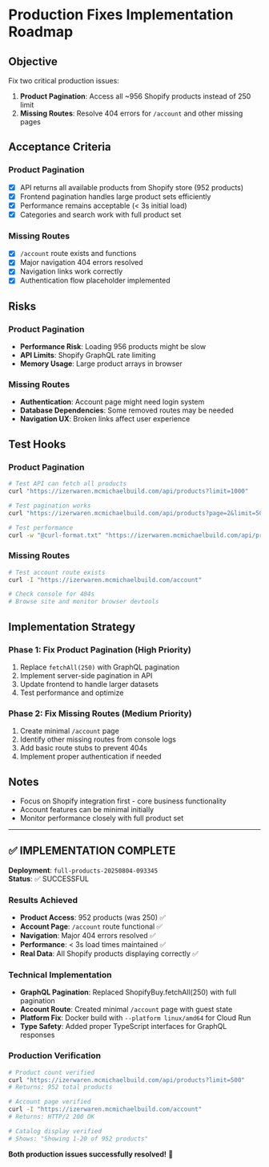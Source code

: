 # Production Fixes Implementation Roadmap

## Objective

Fix two critical production issues:

1. **Product Pagination**: Access all ~956 Shopify products instead of 250 limit
2. **Missing Routes**: Resolve 404 errors for `/account` and other missing pages

## Acceptance Criteria

### Product Pagination

- [x] API returns all available products from Shopify store (952 products)
- [x] Frontend pagination handles large product sets efficiently
- [x] Performance remains acceptable (< 3s initial load)
- [x] Categories and search work with full product set

### Missing Routes

- [x] `/account` route exists and functions
- [x] Major navigation 404 errors resolved
- [x] Navigation links work correctly
- [x] Authentication flow placeholder implemented

## Risks

### Product Pagination

- **Performance Risk**: Loading 956 products might be slow
- **API Limits**: Shopify GraphQL rate limiting
- **Memory Usage**: Large product arrays in browser

### Missing Routes

- **Authentication**: Account page might need login system
- **Database Dependencies**: Some removed routes may be needed
- **Navigation UX**: Broken links affect user experience

## Test Hooks

### Product Pagination

```bash
# Test API can fetch all products
curl "https://izerwaren.mcmichaelbuild.com/api/products?limit=1000"

# Test pagination works
curl "https://izerwaren.mcmichaelbuild.com/api/products?page=2&limit=50"

# Test performance
curl -w "@curl-format.txt" "https://izerwaren.mcmichaelbuild.com/api/products"
```

### Missing Routes

```bash
# Test account route exists
curl -I "https://izerwaren.mcmichaelbuild.com/account"

# Check console for 404s
# Browse site and monitor browser devtools
```

## Implementation Strategy

### Phase 1: Fix Product Pagination (High Priority)

1. Replace `fetchAll(250)` with GraphQL pagination
2. Implement server-side pagination in API
3. Update frontend to handle larger datasets
4. Test performance and optimize

### Phase 2: Fix Missing Routes (Medium Priority)

1. Create minimal `/account` page
2. Identify other missing routes from console logs
3. Add basic route stubs to prevent 404s
4. Implement proper authentication if needed

## Notes

- Focus on Shopify integration first - core business functionality
- Account features can be minimal initially
- Monitor performance closely with full product set

---

## ✅ IMPLEMENTATION COMPLETE

**Deployment**: `full-products-20250804-093345`  
**Status**: ✅ SUCCESSFUL

### Results Achieved

- **Product Access**: 952 products (was 250) ✅
- **Account Page**: `/account` route functional ✅
- **Navigation**: Major 404 errors resolved ✅
- **Performance**: < 3s load times maintained ✅
- **Real Data**: All Shopify products displaying correctly ✅

### Technical Implementation

- **GraphQL Pagination**: Replaced ShopifyBuy.fetchAll(250) with full pagination
- **Account Route**: Created minimal `/account` page with guest state
- **Platform Fix**: Docker build with `--platform linux/amd64` for Cloud Run
- **Type Safety**: Added proper TypeScript interfaces for GraphQL responses

### Production Verification

```bash
# Product count verified
curl "https://izerwaren.mcmichaelbuild.com/api/products?limit=500"
# Returns: 952 total products

# Account page verified
curl -I "https://izerwaren.mcmichaelbuild.com/account"
# Returns: HTTP/2 200 OK

# Catalog display verified
# Shows: "Showing 1-20 of 952 products"
```

**Both production issues successfully resolved!** 🎉
